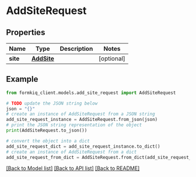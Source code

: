# AddSiteRequest


## Properties

Name | Type | Description | Notes
------------ | ------------- | ------------- | -------------
**site** | [**AddSite**](AddSite.md) |  | [optional] 

## Example

```python
from formkiq_client.models.add_site_request import AddSiteRequest

# TODO update the JSON string below
json = "{}"
# create an instance of AddSiteRequest from a JSON string
add_site_request_instance = AddSiteRequest.from_json(json)
# print the JSON string representation of the object
print(AddSiteRequest.to_json())

# convert the object into a dict
add_site_request_dict = add_site_request_instance.to_dict()
# create an instance of AddSiteRequest from a dict
add_site_request_from_dict = AddSiteRequest.from_dict(add_site_request_dict)
```
[[Back to Model list]](../README.md#documentation-for-models) [[Back to API list]](../README.md#documentation-for-api-endpoints) [[Back to README]](../README.md)


